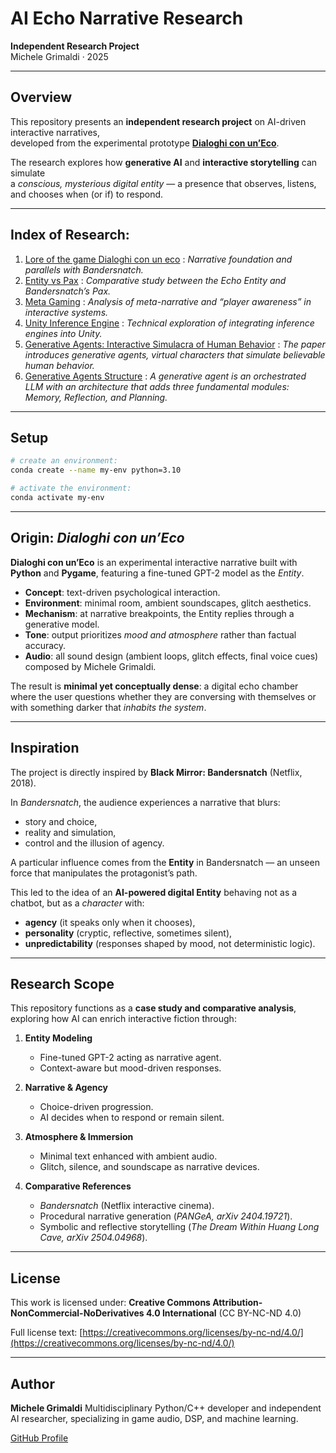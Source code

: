 # AI Echo Narrative Research

**Independent Research Project**  
Michele Grimaldi · 2025  

---

## Overview

This repository presents an **independent research project** on AI-driven interactive narratives,  
developed from the experimental prototype **[Dialoghi con un’Eco](https://github.com/Mike014?tab=repositories)**.

The research explores how **generative AI** and **interactive storytelling** can simulate  
a *conscious, mysterious digital entity* — a presence that observes, listens,  
and chooses when (or if) to respond.  

---

## **Index of Research**: 
1. [Lore of the game Dialoghi con un eco](https://github.com/Mike014/AI-Echo-Narrative-Research/blob/main/narrative-parallels-bandersnatch-dialoghi.md) : _Narrative foundation and parallels with Bandersnatch._
2. [Entity vs Pax](https://github.com/Mike014/AI-Echo-Narrative-Research/blob/main/The-Entity-vs-Pax.md) : _Comparative study between the Echo Entity and Bandersnatch’s Pax._
3. [Meta Gaming](https://github.com/Mike014/AI-Echo-Narrative-Research/blob/main/Meta-Gaming.md) : _Analysis of meta-narrative and “player awareness” in interactive systems._
4. [Unity Inference Engine](https://github.com/Mike014/AI-Echo-Narrative-Research/blob/main/Unity-Inference-AI-Engine/Unity-Inference-Engine.ipynb) : _Technical exploration of integrating inference engines into Unity._
5. [Generative Agents: Interactive Simulacra of Human Behavior](https://github.com/Mike014/AI-Echo-Narrative-Research/blob/main/Research/Generative-Agents-Interactive-Simulacra-of-Human-Behavior.ipynb) : _The paper introduces generative agents, virtual characters that simulate believable human behavior._
6. [Generative Agents Structure](https://github.com/Mike014/AI-Echo-Narrative-Research/blob/main/Generative-Agents.ipynb) : _A generative agent is an orchestrated LLM with an architecture that adds three fundamental modules: Memory, Reflection, and Planning._

---

## Setup

```bash
# create an environment:
conda create --name my-env python=3.10

# activate the environment:
conda activate my-env
```

---

## Origin: *Dialoghi con un’Eco*

**Dialoghi con un’Eco** is an experimental interactive narrative built with **Python** and **Pygame**,
featuring a fine-tuned GPT-2 model as the *Entity*.

* **Concept**: text-driven psychological interaction.
* **Environment**: minimal room, ambient soundscapes, glitch aesthetics.
* **Mechanism**: at narrative breakpoints, the Entity replies through a generative model.
* **Tone**: output prioritizes *mood and atmosphere* rather than factual accuracy.
* **Audio**: all sound design (ambient loops, glitch effects, final voice cues) composed by Michele Grimaldi.

The result is **minimal yet conceptually dense**:
a digital echo chamber where the user questions whether they are conversing with themselves
or with something darker that *inhabits the system*.

---

## Inspiration

The project is directly inspired by **Black Mirror: Bandersnatch** (Netflix, 2018).

In *Bandersnatch*, the audience experiences a narrative that blurs:

* story and choice,
* reality and simulation,
* control and the illusion of agency.

A particular influence comes from the **Entity** in Bandersnatch —
an unseen force that manipulates the protagonist’s path.

This led to the idea of an **AI-powered digital Entity** behaving not as a chatbot,
but as a *character* with:

* **agency** (it speaks only when it chooses),
* **personality** (cryptic, reflective, sometimes silent),
* **unpredictability** (responses shaped by mood, not deterministic logic).

---

## Research Scope

This repository functions as a **case study and comparative analysis**,
exploring how AI can enrich interactive fiction through:

1. **Entity Modeling**

   * Fine-tuned GPT-2 acting as narrative agent.
   * Context-aware but mood-driven responses.

2. **Narrative & Agency**

   * Choice-driven progression.
   * AI decides when to respond or remain silent.

3. **Atmosphere & Immersion**

   * Minimal text enhanced with ambient audio.
   * Glitch, silence, and soundscape as narrative devices.

4. **Comparative References**

   * *Bandersnatch* (Netflix interactive cinema).
   * Procedural narrative generation (*PANGeA, arXiv 2404.19721*).
   * Symbolic and reflective storytelling (*The Dream Within Huang Long Cave, arXiv 2504.04968*).

---
## License

This work is licensed under:
**Creative Commons Attribution-NonCommercial-NoDerivatives 4.0 International**
(CC BY-NC-ND 4.0)

Full license text:
[https://creativecommons.org/licenses/by-nc-nd/4.0/](https://creativecommons.org/licenses/by-nc-nd/4.0/)

---

## Author

**Michele Grimaldi**
Multidisciplinary Python/C++ developer and independent AI researcher,
specializing in game audio, DSP, and machine learning.

[GitHub Profile](https://github.com/Mike014)




